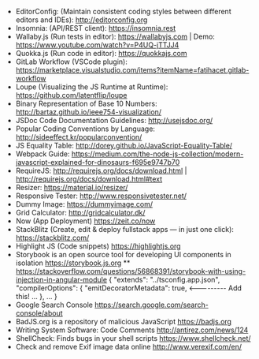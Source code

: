 * EditorConfig: (Maintain consistent coding styles between different editors and IDEs): <http://editorconfig.org>
* Insomnia: (API/REST client): <https://insomnia.rest>
* Wallaby.js (Run tests in editor): <https://wallabyjs.com> | Demo: <https://www.youtube.com/watch?v=P4UQ-jTTJJ4>
* Quokka.js (Run code in editor): <https://quokkajs.com>
* GitLab Workflow (VSCode plugin): <https://marketplace.visualstudio.com/items?itemName=fatihacet.gitlab-workflow>
* Loupe (Visualizing the JS Runtime at Runtime): <https://github.com/latentflip/loupe>
* Binary Representation of Base 10 Numbers: <http://bartaz.github.io/ieee754-visualization/>
* JSDoc Code Documentation Guidelines: <http://usejsdoc.org/>
* Popular Coding Conventions by Language: <http://sideeffect.kr/popularconvention/>
* JS Equality Table: <http://dorey.github.io/JavaScript-Equality-Table/>
* Webpack Guide: <https://medium.com/the-node-js-collection/modern-javascript-explained-for-dinosaurs-f695e9747b70>
* RequireJS: <http://requirejs.org/docs/download.html> | <http://requirejs.org/docs/download.html#text>
* Resizer: <https://material.io/resizer/>
* Responsive Tester: <http://www.responsivetester.net/>
* Dummy Image: <https://dummyimage.com/>
* Grid Calculator: <http://gridcalculator.dk/>
* Now (App Deployment) <https://zeit.co/now>
* StackBlitz (Create, edit & deploy fullstack apps — in just one click): <https://stackblitz.com/>
* Highlight JS (Code snippets) <https://highlightjs.org>
* Storybook is an open source tool for developing UI components in isolation <https://storybook.js.org>
** <https://stackoverflow.com/questions/56868391/storybook-with-using-injection-in-angular-module>
{
  "extends": "../tsconfig.app.json",
  "compilerOptions": {
    "emitDecoratorMetadata": true,   <--------- Add this!
    ...
  },
  ...
}
* Google Search Console <https://search.google.com/search-console/about>
* BadJS.org is a repository of malicious JavaScript <https://badjs.org>
* Writing System Software: Code Comments <http://antirez.com/news/124>
* ShellCheck: Finds bugs in your shell scripts <https://www.shellcheck.net/>
* Check and remove Exif image data online <http://www.verexif.com/en/>

